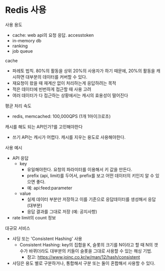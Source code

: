 # Redis 사용
사용 용도
- cache: web api의 요청 응답. accesstoken
- in-memory db
- ranking
- job queue

cache
- 파레토 법칙. 80%의 활동을 상위 20%의 사용자가 하기 때문에, 20%의 활동을 캐시하면 대부분의 데이터를 커버할 수 있다.
- 재요청이 왔을 때 재계산 없이 처리하는게 응답하려는 목적
- 적은 데이터에 빈번하게 접근할 때 사용 고려
- 여러 데이터가 다 접근하는 상황에서는 캐시의 효용성이 떨어진다

평균 처리 속도
- redis, memcached: 100,000QPS (1개 1마이크로초)

캐시를 해도 되는 API인가?를 고민해야한다
- 쓰기 API는 캐시가 어렵다. 캐시를 지우는 용도로 사용해야한다.

사용 예시
- API 응답
   - key
      - 유일해야한다. 요청의 파라미터를 이용해서 키 값을 만든다. 
      - prefix (api, limit)를 두어서, prefix를 보고 어떤 데이터의 키인지 알 수 있으면 좋다.
      - 예: api:feed:parameter 
   - value
      - 실제 데이터 부분만 저장하고 이를 기준으로 응답데이터를 생성해서 응답 (대부분)
      - 응답 결과를 그대로 저장 (예: 공지사항)
- rate limit의 count 정보

대규모 서비스
- 샤딩 또는 'Consistent Hashing' 사용
   - Consistent Hashing: key의 집합을 K, 슬롯의 크기를 N이라고 할 때 N의 갯수가 바뀌더라도 대부분의 키들이 슬롯을 그대로 사용할 수 있는 해싱 기법.
      - 참고: https://www.joinc.co.kr/w/man/12/hash/consistent
- 샤딩은 용도 별로 구분하거나, 통합해서 구분 또는 둘이 혼합해서 사용할 수 있다.